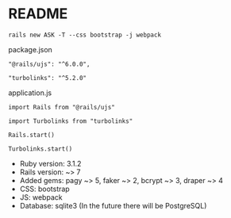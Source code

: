 # README

`rails new ASK -T --css bootstrap -j webpack`

package.json

`"@rails/ujs": "^6.0.0",`

`"turbolinks": "^5.2.0"`

application.js

`import Rails from "@rails/ujs"`

`import Turbolinks from "turbolinks"`

`Rails.start()`

`Turbolinks.start()`

* Ruby version: 3.1.2
* Rails version: ~> 7
* Added gems: pagy ~> 5, faker ~> 2, bcrypt ~> 3, draper ~> 4
* CSS: bootstrap
* JS: webpack
* Database: sqlite3 (In the future there will be PostgreSQL)